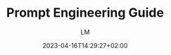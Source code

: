 ---
title: "Prompt Engineering Guide"
images: # Create a folder in /static/images/tools that has the same name as this current markdown file and place the images there. We only need the file name here. If this is not clear, please refer to existing tools as references.
  - path: "www.promptingguide.ai_.png"
categories:
  - "Fun"
  - "Guides"
tags:
  - "Tools"
  - "AI"
  - "LLM"
  - "chatGPT"
links:
  - name: "dair-ai/Prompt-Engineering-Guide"
    link: "https://github.com/dair-ai/Prompt-Engineering-Guide"
  - name: "promptingguide.ai"
    link: "https://www.promptingguide.ai/"
summary: "Guides on prompt engineering to get the best out of the Large Language Models."
features:
  - "Concise and clear guides to write good prompt so that we can get good results from LLM such as chatGPT"
platforms:
  - "Web"
fields:
  - "General and Interdisciplinary"
plans:
  - name:
    description:
makers: # the makers of the tool
  - name:
    description:
author: LM   # the person who submitted this tool to KausalFlow
date: 2023-04-16T14:29:27+02:00
draft: false
---